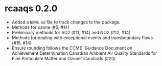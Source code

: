 # rcaaqs 0.2.0

* Added a `NEWS.md` file to track changes to the package.
* Methods for ozone (#5, #14)
* Preliminary methods for SO2 (#11, #14) and NO2 (#12, #14)
* Methods for dealing with exceptional events and transboundary flows (#15, #14)
* Ensure rounding follows the CCME 'Guidance Document on Achievement Determination Canadian Ambient Air Quality Standards for Fine Particulate Matter and Ozone' standards (#20)
